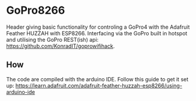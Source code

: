 # GoPro8266

Header giving basic functionality for controling a GoPro4 with the Adafruit Feather HUZZAH with ESP8266.
Interfacing via the GoPro built in hotspot and utilising the GoPro REST(ish) api: https://github.com/KonradIT/goprowifihack.

## How
The code are compiled with the arduino IDE. Follow this guide to get it set up:
https://learn.adafruit.com/adafruit-feather-huzzah-esp8266/using-arduino-ide
